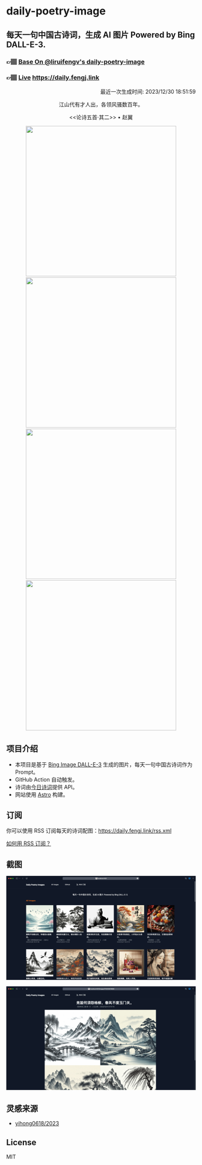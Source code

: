 
# daily-poetry-image

## 每天一句中国古诗词，生成 AI 图片 Powered by Bing DALL-E-3.

### 👉🏽 [Base On @liruifengv's daily-poetry-image](https://github.com/liruifengv/daily-poetry-image)

### 👉🏽 [Live](https://daily.fengj.link) https://daily.fengj.link

<p align="right">
  最近一次生成时间: 2023/12/30 18:51:59
</p>
<p align="center">
江山代有才人出，各领风骚数百年。
</p>
<p align="center">
<<论诗五首·其二>> • 赵翼
</p>
<p align="center">
<img src="https://tse4.mm.bing.net/th/id/OIG.BEANxQjqyHWZUy0y.4HS" height="400" width="400" />
<img src="https://tse1.mm.bing.net/th/id/OIG.FnrwSXHktAhHaOjhXdhy" height="400" width="400" />
<img src="https://tse3.mm.bing.net/th/id/OIG.HpwGkkmni7GjyDgbNUjD" height="400" width="400" />
<img src="https://tse1.mm.bing.net/th/id/OIG.BRta3jKxrCtEYuLYsNKC" height="400" width="400" />
</p>

## 项目介绍

-   本项目是基于 [Bing Image DALL-E-3](https://www.bing.com/images/create) 生成的图片，每天一句中国古诗词作为 Prompt。
-   GitHub Action 自动触发。
-   诗词由[今日诗词](https://www.jinrishici.com/)提供 API。
-   网站使用 [Astro](https://astro.build) 构建。

## 订阅

你可以使用 RSS 订阅每天的诗词配图：https://daily.fengj.link/rss.xml

[如何用 RSS 订阅？](https://zhuanlan.zhihu.com/p/55026716)

## 截图

![图片列表](./screenshots/Snipaste_2023-12-28_21-00-26.png)

![图片详情](./screenshots/Snipaste_2023-12-28_21-00-53.png)

## 灵感来源

-   [yihong0618/2023](https://github.com/yihong0618/2023)

## License

MIT
